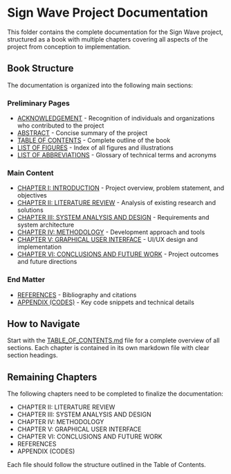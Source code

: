 # Sign Wave Project Documentation

This folder contains the complete documentation for the Sign Wave project, structured as a book with multiple chapters covering all aspects of the project from conception to implementation.

## Book Structure

The documentation is organized into the following main sections:

### Preliminary Pages
- [ACKNOWLEDGEMENT](ACKNOWLEDGEMENT.md) - Recognition of individuals and organizations who contributed to the project
- [ABSTRACT](ABSTRACT.md) - Concise summary of the project
- [TABLE OF CONTENTS](TABLE_OF_CONTENTS.md) - Complete outline of the book
- [LIST OF FIGURES](LIST_OF_FIGURES.md) - Index of all figures and illustrations
- [LIST OF ABBREVIATIONS](LIST_OF_ABBREVIATIONS.md) - Glossary of technical terms and acronyms

### Main Content
- [CHAPTER I: INTRODUCTION](INTRODUCTION.md) - Project overview, problem statement, and objectives
- [CHAPTER II: LITERATURE REVIEW](LITERATURE_REVIEW.md) - Analysis of existing research and solutions
- [CHAPTER III: SYSTEM ANALYSIS AND DESIGN](SYSTEM_ANALYSIS_AND_DESIGN.md) - Requirements and system architecture
- [CHAPTER IV: METHODOLOGY](METHODOLOGY.md) - Development approach and tools
- [CHAPTER V: GRAPHICAL USER INTERFACE](GRAPHICAL_USER_INTERFACE.md) - UI/UX design and implementation
- [CHAPTER VI: CONCLUSIONS AND FUTURE WORK](CONCLUSIONS_AND_FUTURE_WORK.md) - Project outcomes and future directions

### End Matter
- [REFERENCES](REFERENCES.md) - Bibliography and citations
- [APPENDIX (CODES)](APPENDIX.md) - Key code snippets and technical details

## How to Navigate

Start with the [TABLE_OF_CONTENTS.md](TABLE_OF_CONTENTS.md) file for a complete overview of all sections. Each chapter is contained in its own markdown file with clear section headings.

## Remaining Chapters

The following chapters need to be completed to finalize the documentation:

- CHAPTER II: LITERATURE REVIEW
- CHAPTER III: SYSTEM ANALYSIS AND DESIGN
- CHAPTER IV: METHODOLOGY
- CHAPTER V: GRAPHICAL USER INTERFACE
- CHAPTER VI: CONCLUSIONS AND FUTURE WORK
- REFERENCES
- APPENDIX (CODES)

Each file should follow the structure outlined in the Table of Contents.